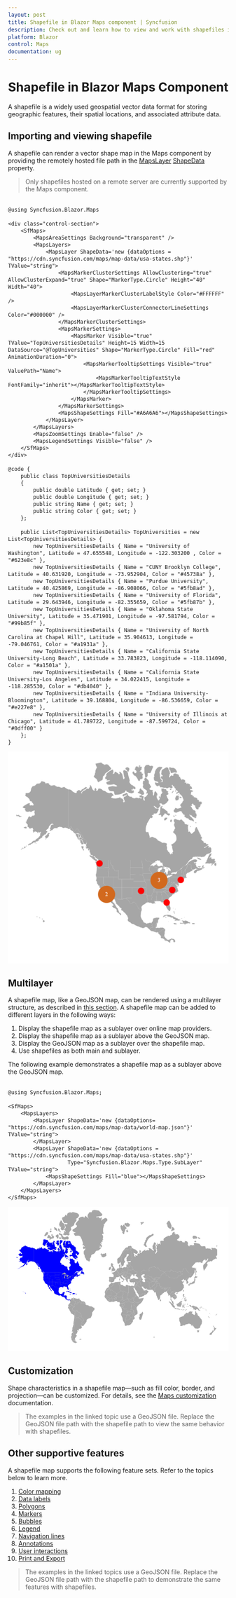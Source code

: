 ```yaml
---
layout: post
title: Shapefile in Blazor Maps component | Syncfusion
description: Check out and learn how to view and work with shapefiles in the Syncfusion Blazor Maps component for better map rendering.
platform: Blazor
control: Maps
documentation: ug
---
```


# Shapefile in Blazor Maps Component

A shapefile is a widely used geospatial vector data format for storing geographic features, their spatial locations, and associated attribute data.

## Importing and viewing shapefile

A shapefile can render a vector shape map in the Maps component by providing the remotely hosted file path in the [MapsLayer](https://help.syncfusion.com/cr/blazor/Syncfusion.Blazor.Maps.MapsLayer-1.html) [ShapeData](https://help.syncfusion.com/cr/blazor/Syncfusion.Blazor.Maps.MapsLayer-1.html#Syncfusion_Blazor_Maps_MapsLayer_1_ShapeData) property.

> Only shapefiles hosted on a remote server are currently supported by the Maps component.

```cshtml

@using Syncfusion.Blazor.Maps

<div class="control-section">
    <SfMaps>
        <MapsAreaSettings Background="transparent" />
        <MapsLayers>
            <MapsLayer ShapeData='new {dataOptions = "https://cdn.syncfusion.com/maps/map-data/usa-states.shp"}' TValue="string">
                <MapsMarkerClusterSettings AllowClustering="true" AllowClusterExpand="true" Shape="MarkerType.Circle" Height="40" Width="40">
                    <MapsLayerMarkerClusterLabelStyle Color="#FFFFFF" />
                    <MapsLayerMarkerClusterConnectorLineSettings Color="#000000" />
                </MapsMarkerClusterSettings>
                <MapsMarkerSettings>
                    <MapsMarker Visible="true" TValue="TopUniversitiesDetails" Height=15 Width=15 DataSource="@TopUniversities" Shape="MarkerType.Circle" Fill="red" AnimationDuration="0">
                        <MapsMarkerTooltipSettings Visible="true" ValuePath="Name">
                            <MapsMarkerTooltipTextStyle FontFamily="inherit"></MapsMarkerTooltipTextStyle>
                        </MapsMarkerTooltipSettings>
                    </MapsMarker>
                </MapsMarkerSettings>
                <MapsShapeSettings Fill="#A6A6A6"></MapsShapeSettings>
            </MapsLayer>
        </MapsLayers>
        <MapsZoomSettings Enable="false" />
        <MapsLegendSettings Visible="false" />
    </SfMaps>
</div>

@code {
    public class TopUniversitiesDetails
    {
        public double Latitude { get; set; }
        public double Longitude { get; set; }
        public string Name { get; set; }
        public string Color { get; set; }
    };

    public List<TopUniversitiesDetails> TopUniversities = new List<TopUniversitiesDetails> {
        new TopUniversitiesDetails { Name = "University of Washington", Latitude = 47.655548, Longitude = -122.303200 , Color = "#623e8c" },
        new TopUniversitiesDetails { Name = "CUNY Brooklyn College", Latitude = 40.631920, Longitude = -73.952904, Color = "#45738a" },
        new TopUniversitiesDetails { Name = "Purdue University", Latitude = 40.425869, Longitude = -86.908066, Color = "#5fb8ad" },
        new TopUniversitiesDetails { Name = "University of Florida", Latitude = 29.643946, Longitude = -82.355659, Color = "#5fb87b" },
        new TopUniversitiesDetails { Name = "Oklahoma State University", Latitude = 35.471901, Longitude = -97.581794, Color = "#99b85f" },
        new TopUniversitiesDetails { Name = "University of North Carolina at Chapel Hill", Latitude = 35.904613, Longitude = -79.046761, Color = "#a1931a" },
        new TopUniversitiesDetails { Name = "California State University-Long Beach", Latitude = 33.783823, Longitude = -118.114090, Color = "#a1501a" },
        new TopUniversitiesDetails { Name = "California State University-Los Angeles", Latitude = 34.022415, Longitude = -118.285530, Color = "#db4040" },
        new TopUniversitiesDetails { Name = "Indiana University-Bloomington", Latitude = 39.168804, Longitude = -86.536659, Color = "#e227e8" },
        new TopUniversitiesDetails { Name = "University of Illinois at Chicago", Latitude = 41.789722, Longitude = -87.599724, Color = "#0dff00" }
    };
}

```

![Shapefile rendered in Blazor Maps](./images/Shapefile/blazor-shapefile.png)

## Multilayer

A shapefile map, like a GeoJSON map, can be rendered using a multilayer structure, as described in [this section](https://blazor.syncfusion.com/documentation/maps/layers#multilayer). A shapefile map can be added to different layers in the following ways:

1. Display the shapefile map as a sublayer over online map providers.
2. Display the shapefile map as a sublayer above the GeoJSON map.
3. Display the GeoJSON map as a sublayer over the shapefile map.
4. Use shapefiles as both main and sublayer.

The following example demonstrates a shapefile map as a sublayer above the GeoJSON map.

```cshtml

@using Syncfusion.Blazor.Maps;

<SfMaps>
    <MapsLayers>
        <MapsLayer ShapeData='new {dataOptions= "https://cdn.syncfusion.com/maps/map-data/world-map.json"}' TValue="string">
        </MapsLayer>
        <MapsLayer ShapeData='new {dataOptions = "https://cdn.syncfusion.com/maps/map-data/usa-states.shp"}'
                   Type="Syncfusion.Blazor.Maps.Type.SubLayer" TValue="string">
            <MapsShapeSettings Fill="blue"></MapsShapeSettings>
        </MapsLayer>
    </MapsLayers>
</SfMaps>

```
![Multilayer in Blazor Maps](./images/Shapefile/blazor-multilayer.png)

## Customization

Shape characteristics in a shapefile map—such as fill color, border, and projection—can be customized. For details, see the [Maps customization](https://blazor.syncfusion.com/documentation/maps/customization) documentation.

> The examples in the linked topic use a GeoJSON file. Replace the GeoJSON file path with the shapefile path to view the same behavior with shapefiles.

## Other supportive features

A shapefile map supports the following feature sets. Refer to the topics below to learn more.

1. [Color mapping](https://blazor.syncfusion.com/documentation/maps/color-mapping)
2. [Data labels](https://blazor.syncfusion.com/documentation/maps/data-labels)
3. [Polygons](https://blazor.syncfusion.com/documentation/maps/polygon)
4. [Markers](https://blazor.syncfusion.com/documentation/maps/markers)
5. [Bubbles](https://blazor.syncfusion.com/documentation/maps/bubble)
6. [Legend](https://blazor.syncfusion.com/documentation/maps/legend)
7. [Navigation lines](https://blazor.syncfusion.com/documentation/maps/navigation-line)
8. [Annotations](https://blazor.syncfusion.com/documentation/maps/annotations)
9. [User interactions](https://blazor.syncfusion.com/documentation/maps/user-interactions)
10. [Print and Export](https://blazor.syncfusion.com/documentation/maps/print-and-export)

> The examples in the linked topics use a GeoJSON file. Replace the GeoJSON file path with the shapefile path to demonstrate the same features with shapefiles.
